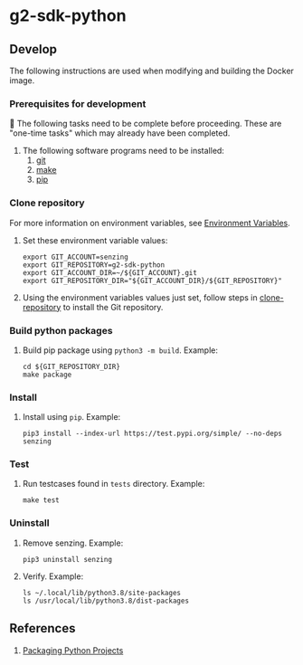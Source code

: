 # g2-sdk-python

## Develop

The following instructions are used when modifying and building the Docker image.

### Prerequisites for development

:thinking: The following tasks need to be complete before proceeding.
These are "one-time tasks" which may already have been completed.

1. The following software programs need to be installed:
    1. [git](https://github.com/Senzing/knowledge-base/blob/master/HOWTO/install-git.md)
    1. [make](https://github.com/Senzing/knowledge-base/blob/master/HOWTO/install-make.md)
    1. [pip](https://github.com/Senzing/knowledge-base/blob/master/HOWTO/install-pip.md)

### Clone repository

For more information on environment variables,
see [Environment Variables](https://github.com/Senzing/knowledge-base/blob/master/lists/environment-variables.md).

1. Set these environment variable values:

    ```console
    export GIT_ACCOUNT=senzing
    export GIT_REPOSITORY=g2-sdk-python
    export GIT_ACCOUNT_DIR=~/${GIT_ACCOUNT}.git
    export GIT_REPOSITORY_DIR="${GIT_ACCOUNT_DIR}/${GIT_REPOSITORY}"
    ```

1. Using the environment variables values just set, follow steps in [clone-repository](https://github.com/Senzing/knowledge-base/blob/master/HOWTO/clone-repository.md) to install the Git repository.

### Build python packages

1. Build pip package using `python3 -m build`.
   Example:

    ```console
    cd ${GIT_REPOSITORY_DIR}
    make package
    ```

### Install

1. Install using `pip`.
   Example:

    ```console
    pip3 install --index-url https://test.pypi.org/simple/ --no-deps senzing
    ```

### Test

1. Run testcases found in `tests` directory.
   Example:

    ```console
    make test
    ```

### Uninstall

1. Remove senzing.
   Example:

    ```console
    pip3 uninstall senzing
    ```

1. Verify.
   Example:

    ```console
    ls ~/.local/lib/python3.8/site-packages
    ls /usr/local/lib/python3.8/dist-packages
    ```

## References

1. [Packaging Python Projects](https://packaging.python.org/tutorials/packaging-projects/)
